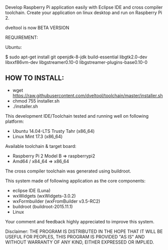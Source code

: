 Develop Raspberry Pi application easily with Eclipse IDE and cross compiler toolchain.
Create your application on linux desktop and run on Raspberry Pi 2.

dveltool is now BETA VERSION

REQUIREMENT:

Ubuntu:

$ sudo apt-get install git openjdk-8-jdk build-essential libgtk2.0-dev libxxf86vm-dev libgstreamer0.10-0 libgstreamer-plugins-base0.10-0

HOW TO INSTALL:
-----------------------------------
- wget https://raw.githubusercontent.com/dveltool/toolchain/master/installer.sh
- chmod 755 installer.sh
- ./installer.sh

This development IDE/Toolchain tested and running well on following platform:
- Ubuntu 14.04-LTS Trusty Tahr (x86_64)
- Linux Mint 17.3 (x86_64)

Available toolchain & target board:
- Raspberry Pi 2 Model B      => raspberrypi2
- Amd64 / x84_64              => x86_64

The cross compiler toolchain was generated using buildroot.

This system made of following application as the core components:
- eclipse IDE		(Luna)
- wxWidgets			(wxWidgets-3.0.2)
- wxFormbuilder	(wxFromBuilder v3.5-RC2)
- buildroot			(buildroot-2015.11.1)
- Linux

Your comment and feedback highly appreciated to improve this system.

Disclaimer:
THE PROGRAM IS DISTRIBUTED IN THE HOPE THAT IT WILL BE USEFUL FOR PEOPLES, THIS PROGRAM IS PROVIDED "AS IS" AND WITHOUT WARRANTY OF ANY KIND, EITHER EXPRESSED OR IMPLIED. 
